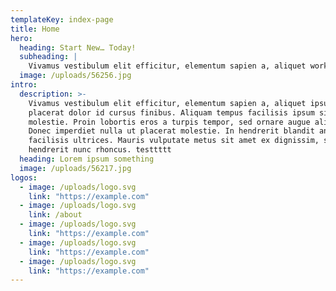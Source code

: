 ```yaml
---
templateKey: index-page
title: Home
hero:
  heading: Start New… Today!
  subheading: |
    Vivamus vestibulum elit efficitur, elementum sapien a, aliquet working??
  image: /uploads/56256.jpg
intro:
  description: >-
    Vivamus vestibulum elit efficitur, elementum sapien a, aliquet ipsum. Fusce
    placerat dolor id cursus finibus. Aliquam tempus facilisis ipsum sit amet
    molestie. Proin lobortis eros a turpis tempor, sed ornare augue aliquam.
    Donec imperdiet nulla ut placerat molestie. In hendrerit blandit ante
    facilisis ultrices. Mauris vulputate metus sit amet ex dignissim, sed
    hendrerit nunc rhoncus. testtttt
  heading: Lorem ipsum something
  image: /uploads/56217.jpg
logos:
  - image: /uploads/logo.svg
    link: "https://example.com"
  - image: /uploads/logo.svg
    link: /about
  - image: /uploads/logo.svg
    link: "https://example.com"
  - image: /uploads/logo.svg
    link: "https://example.com"
  - image: /uploads/logo.svg
    link: "https://example.com"
---
```

